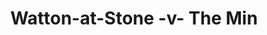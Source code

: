 ---
year: "1990"
serialNumber: "0" 
game: "Watton-at-Stone"
title: "Watton-at-Stone -v- The Min"
gameLocation: "The Meadow"
gameDate: "/1990"
result: ""
resultType: ""
type: "game"
---